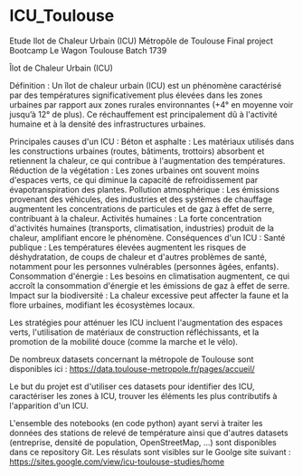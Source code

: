 # ICU_Toulouse
Etude Ilot de Chaleur Urbain (ICU) Métropôle de Toulouse
Final project Bootcamp Le Wagon Toulouse Batch 1739

Îlot de Chaleur Urbain (ICU)

Définition :  Un îlot de chaleur urbain (ICU) est un phénomène caractérisé par des températures significativement plus élevées dans les zones urbaines par rapport aux zones rurales environnantes (+4° en moyenne voir jusqu’à 12° de plus).
Ce réchauffement est principalement dû à l'activité humaine et à la densité des infrastructures urbaines.

Principales causes d'un ICU :
Béton et asphalte : Les matériaux utilisés dans les constructions urbaines (routes, bâtiments, trottoirs) absorbent et retiennent la chaleur, ce qui contribue à l'augmentation des températures.
Réduction de la végétation : Les zones urbaines ont souvent moins d'espaces verts, ce qui diminue la capacité de refroidissement par évapotranspiration des plantes.
Pollution atmosphérique : Les émissions provenant des véhicules, des industries et des systèmes de chauffage augmentent les concentrations de particules et de gaz à effet de serre, contribuant à la chaleur.
Activités humaines : La forte concentration d'activités humaines (transports, climatisation, industries) produit de la chaleur, amplifiant encore le phénomène.
Conséquences d'un ICU :
Santé publique : Les températures élevées augmentent les risques de déshydratation, de coups de chaleur et d'autres problèmes de santé, notamment pour les personnes vulnérables (personnes âgées, enfants).
Consommation d'énergie : Les besoins en climatisation augmentent, ce qui accroît la consommation d'énergie et les émissions de gaz à effet de serre.
Impact sur la biodiversité : La chaleur excessive peut affecter la faune et la flore urbaines, modifiant les écosystèmes locaux.

Les stratégies pour atténuer les ICU incluent l'augmentation des espaces verts, l'utilisation de matériaux de construction réfléchissants, et la promotion de la mobilité douce (comme la marche et le vélo).

De nombreux datasets concernant la métropole de Toulouse sont disponibles ici : https://data.toulouse-metropole.fr/pages/accueil/

Le but du projet est d'utiliser ces datasets pour identifier des ICU, caractériser les zones à ICU, trouver les éléments les plus contributifs à l'apparition d'un ICU.

L'ensemble des notebooks (en code python) ayant servi à traiter les données des stations de relevé de température ainsi que d'autres datasets (entreprise, densité de population, OpenStreetMap, ...) sont disponibles dans ce repository Git.
Les résulats sont visibles sur le Goolge site suivant : https://sites.google.com/view/icu-toulouse-studies/home
